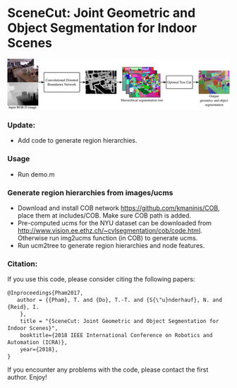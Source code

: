 # SceneCut: Joint Geometric and Object Segmentation for Indoor Scenes
![SceneCut](doc/SceneCut.png)

### Update:
- Add code to generate region hierarchies.
### Usage
- Run demo.m

### Generate region hierarchies from images/ucms
- Download and install COB network https://github.com/kmaninis/COB, place them at includes/COB. Make sure COB path is added.
- Pre-computed ucms for the NYU dataset can be downloaded from http://www.vision.ee.ethz.ch/~cvlsegmentation/cob/code.html. Otherwise run img2ucms function (in COB) to generate ucms.
- Run ucm2tree to generate region hierarchies and node features.

### Citation:
If you use this code, please consider citing the following papers:

    @Inproceedings{Pham2017,
       author = {{Pham}, T. and {Do}, T.-T. and {S{\"u}nderhauf}, N. and {Reid}, I.
        },
        title = "{SceneCut: Joint Geometric and Object Segmentation for Indoor Scenes}",
        booktitle={2018 IEEE International Conference on Robotics and Automation (ICRA)}, 
        year={2018}, 
    }
	
If you encounter any problems with the code, please contact the first author. Enjoy!
